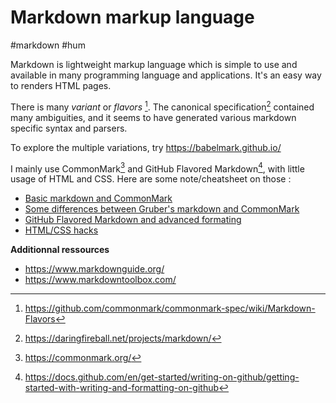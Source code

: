 # Markdown markup language

#markdown #hum

Markdown is lightweight markup language which is simple to use and
available in many programming language and applications. It's an easy
way to renders HTML pages. 

There is many *variant* or *flavors* [^ref2]. The canonical specification[^ref1] contained many ambiguities,
and it seems to have generated various markdown specific syntax and
parsers.

To explore the multiple variations, try <https://babelmark.github.io/>

I mainly use CommonMark[^ref3] and GitHub Flavored Markdown[^ref4],
with little usage of HTML and CSS. Here are some note/cheatsheet on
those :

- [Basic markdown and CommonMark](../41)
- [Some differences between Gruber's markdown and CommonMark](../42)
- [GitHub Flavored Markdown and advanced formating](../43)
- [HTML/CSS hacks](../44)

**Additionnal ressources**
- <https://www.markdownguide.org/>
- <https://www.markdowntoolbox.com/>

[^ref1]:
    <https://daringfireball.net/projects/markdown/>
[^ref2]:
    <https://github.com/commonmark/commonmark-spec/wiki/Markdown-Flavors>
[^ref3]: <https://commonmark.org/>
[^ref4]:
    <https://docs.github.com/en/get-started/writing-on-github/getting-started-with-writing-and-formatting-on-github>
